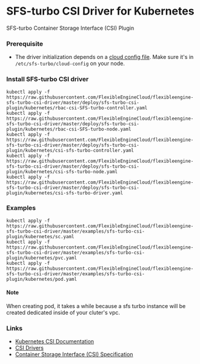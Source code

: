 # SFS-turbo CSI Driver for Kubernetes
SFS-turbo Container Storage Interface (CSI) Plugin

### Prerequisite
 - The driver initialization depends on a [cloud config file](./deploy/cloud-config). Make sure it's in `/etc/sfs-turbo/cloud-config` on your node.

### Install SFS-turbo CSI driver

```
kubectl apply -f https://raw.githubusercontent.com/FlexibleEngineCloud/flexibleengine-sfs-turbo-csi-driver/master/deploy/sfs-turbo-csi-plugin/kubernetes/rbac-csi-SFS-turbo-controller.yaml
kubectl apply -f https://raw.githubusercontent.com/FlexibleEngineCloud/flexibleengine-sfs-turbo-csi-driver/master/deploy/sfs-turbo-csi-plugin/kubernetes/rbac-csi-SFS-turbo-node.yaml
kubectl apply -f https://raw.githubusercontent.com/FlexibleEngineCloud/flexibleengine-sfs-turbo-csi-driver/master/deploy/sfs-turbo-csi-plugin/kubernetes/csi-sfs-turbo-controller.yaml
kubectl apply -f https://raw.githubusercontent.com/FlexibleEngineCloud/flexibleengine-sfs-turbo-csi-driver/master/deploy/sfs-turbo-csi-plugin/kubernetes/csi-sfs-turbo-node.yaml
kubectl apply -f https://raw.githubusercontent.com/FlexibleEngineCloud/flexibleengine-sfs-turbo-csi-driver/master/deploy/sfs-turbo-csi-plugin/kubernetes/csi-sfs-turbo-driver.yaml
```

### Examples

```
kubectl apply -f https://raw.githubusercontent.com/FlexibleEngineCloud/flexibleengine-sfs-turbo-csi-driver/master/examples/sfs-turbo-csi-plugin/kubernetes/sc.yaml
kubectl apply -f https://raw.githubusercontent.com/FlexibleEngineCloud/flexibleengine-sfs-turbo-csi-driver/master/examples/sfs-turbo-csi-plugin/kubernetes/pvc.yaml
kubectl apply -f https://raw.githubusercontent.com/FlexibleEngineCloud/flexibleengine-sfs-turbo-csi-driver/master/examples/sfs-turbo-csi-plugin/kubernetes/pod.yaml
```

#### Note
When creating pod, it takes a while because a sfs turbo instance will be created dedicated inside of your cluter's vpc.


### Links
 - [Kubernetes CSI Documentation](https://kubernetes-csi.github.io/docs/Home.html)
 - [CSI Drivers](https://github.com/kubernetes-csi/drivers)
 - [Container Storage Interface (CSI) Specification](https://github.com/container-storage-interface/spec)
